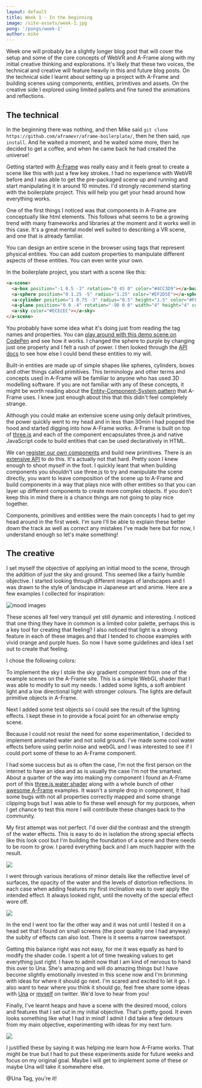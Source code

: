 ```yaml
---
layout: default
title: Week 1 - In the beginning
image: /site-assets/week-1.jpg
pong: '/pongs/week-1'
author: mike
---
```


Week one will probably be a slightly longer blog post that will cover the setup and some of the core concepts of WebVR and A-Frame along with my initial creative thinking and explorations. It's likely that these two voices, the technical and creative will feature heavily in this and future blog posts. On the technical side I learnt about setting up a project with A-Frame and building scenes using components, entities, primitives and assets. On the creative side I explored using limited pallets and fine tuned the animations and reflections.

## The technical

In the beginning there was nothing, and then Mike said `git clone https://github.com/aframevr/aframe-boilerplate/`, then he then said, `npm install`. And he waited a moment, and he waited some more, then he decided to get a coffee, and when he came back he had created the universe!

Getting started with [A-Frame](https://aframe.io/) was really easy and it feels great to create a scene like this with just a few key strokes. I had no experience with WebVR before and I was able to get the pre-packaged scene up and running and start manipulating it in around 10 minutes. I'd strongly recommend starting with the boilerplate project. This will help you get your head around how everything works.

One of the first things I noticed was that components in A-Frame are conceptually like html elements. This follows what seems to be a growing trend with many frameworks and libraries at the moment and it works well in this case. It's a great mental model well suited to describing a VR scene, and one that is already familiar.

You can design an entire scene in the browser using tags that represent physical entities. You can add custom properties to manipulate different aspects of these entities. You can even write your own.

In the boilerplate project, you start with a scene like this:

```html
<a-scene>
  <a-box position="-1 0.5 -3" rotation="0 45 0" color="#4CC3D9"></a-box>
  <a-sphere position="0 1.25 -5" radius="1.25" color="#EF2D5E"></a-sphere>
  <a-cylinder position="1 0.75 -3" radius="0.5" height="1.5" color="#FFC65D"></a-cylinder>
  <a-plane position="0 0 -4" rotation="-90 0 0" width="4" height="4" color="#7BC8A4"></a-plane>
  <a-sky color="#ECECEC"></a-sky>
</a-scene>
```

You probably have some idea what it's doing just from reading the tag names and properties. You can [play around with this demo scene on CodePen](http://codepen.io/mozvr/pen/BjygdO) and see how it works. I changed the sphere to purple by changing just one property and I felt a rush of power. I then looked through the [API docs](https://aframe.io/docs/0.3.0/primitives/) to see how else I could bend these entities to my will.

Built-in entities are made up of simple shapes like spheres, cylinders, boxes and other things called primitives. This terminology and other terms and concepts used in A-Frame will be familiar to anyone who has used 3D modelling software. If you are not familiar with any of these concepts, it might be worth reading about the [Entity-Component-System pattern](https://aframe.io/docs/0.3.0/core/) that A-Frame uses. I knew just enough about this that this didn't feel completely strange.  

Although you could make an extensive scene using only default primitives, the power quickly went to my head and in less than 30min I had popped the hood and started digging into how A-Frame works. A-Frame is built on top of [three.js](https://threejs.org/) and each of the component encapsulates three.js and native JavaScript code to build entities that can be used declaratively in HTML.

We can [register our own components](https://aframe.io/docs/0.3.0/core/component.html) and build new primitives. There is an [extensive API](https://aframe.io/docs/) to do this. It's actually not that hard. Pretty soon I knew enough to shoot myself in the foot. I quickly leant that when building components you shouldn't use three.js to try and manipulate the scene directly, you want to leave composition of the scene up to A-Frame and build components in a way that plays nice with other entities so that you can layer up different components to create more complex objects. If you don't keep this in mind there is a chance things are not going to play nice together.

Components, primitives and entities were the main concepts I had to get my head around in the first week. I'm sure I'll be able to explain these better down the track as well as correct any mistakes I've made here but for now, I understand enough so let's make something!


## The creative

I set myself the objective of applying an initial mood to the scene, through the addition of just the sky and ground. This seemed like a fairly humble objective. I started looking through different images of landscapes and I was drawn to the style of landscape in Japanese art and anime. Here are a few examples I collected for inspiration:

![mood images](/site-assets/mood.jpg)

These scenes all feel very tranquil yet still dynamic and interesting. I noticed that one thing they have in common is a limited color palette, perhaps this is a key tool for creating that feeling? I also noticed that light is a strong feature in each of these images and that I tended to choose examples with vivid orange and purple hues. So now I have some guidelines and idea I set out to create that feeling.

I chose the following colors:

<span class="swatch swatch-1"></span>
<span class="swatch swatch-2"></span>
<span class="swatch swatch-3"></span>
<span class="swatch swatch-4"></span>

To implement the sky I stole the sky gradient component from one of the example scenes on the A-Frame site. This is a simple WebGL shader that I was able to modify to suit my needs. I added some lights, a soft ambient light and a low directional light with stronger colours. The lights are default primitive objects in A-Frame.

Next I added some test objects so I could see the result of the lighting effects. I kept these in to provide a focal point for an otherwise empty scene.

Because I could not resist the need for some experimentation, I decided to implement animated water and not solid ground. I've made some cool water effects before using perlin noise and webGL and I was interested to see if I could port some of these to an A-Frame component.

I had some success but as is often the case, I'm not the first person on the internet to have an idea and as is usually the case I'm not the smartest. About a quarter of the way into making my component I found an A-Frame port of this [three.js water shader](https://threejs.org/examples/?q=ocean#webgl_shaders_ocean) along with a whole bunch of other [awesome A-Frame](https://github.com/aframevr/awesome-aframe) examples. It wasn't a simple drop in component, it had some bugs with not all properties correctly mapped and some strange clipping bugs but I was able to fix these well enough for my purposes, when I get chance to test this more I will contribute these changes back to the community.

My first attempt was not perfect. I'd over did the contrast and the strength of the water effects. This is easy to do in isolation the strong special effects like this look cool but I'm building the foundation of a scene and there needs to be room to grow. I pared everything back and I am much happier with the result.

<p class="text-center"><img src="/site-assets/week-1-compare.jpg"></p>

I went through various iterations of minor details like the reflective level of surfaces, the opacity of the water and the levels of distortion reflections. In each case when adding features my first inclination was to over apply the intended effect. It always looked right, until the novelty of the special effect wore off.

<p class="text-center"><img src="/site-assets/week-1-distortion.jpg"></p>

In the end I went too far the other way and it was not until I tested it on a head set that I found on small screens (the poor quality one I had anyway) the sublty of effects can also lost. There is it seems a narrow sweetspot.  

Getting this balance right was not easy, for me it was equally as hard to modify the shader code. I spent a lot of time tweaking values to get everything just right. I have to admit now that I am kind of nervous to hand this over to Una. She's amazing and will do amazing things but I have become slightly emotionally invested in this scene now and I'm brimming with ideas for where it should go next. I'm scared and excited to let it go. I also want to hear where you think it should go, feel free share some ideas with [Una](https://twitter.com/Una) or [myself](https://twitter.com/MikeRiethmuller) on twitter. We'd love to hear from you!

Finally, I've learnt heaps and have a scene with the desired mood, colors and features that I set out in my initial objective. That's pretty good. It even looks something like what I had in mind! I admit I did take a few detours from my main objective, experimenting with ideas for my next turn.

<p class="text-center"><img src="/site-assets/week-1-fire.jpg"></p>

I justified these by saying it was helping me learn how A-Frame works. That might be true but I had to put these experiments aside for future weeks and focus on my original goal. Maybe I will get to implement some of these or maybe Una will take it somewhere else.

<p class="mike-left">@Una Tag, you're it!</p>

